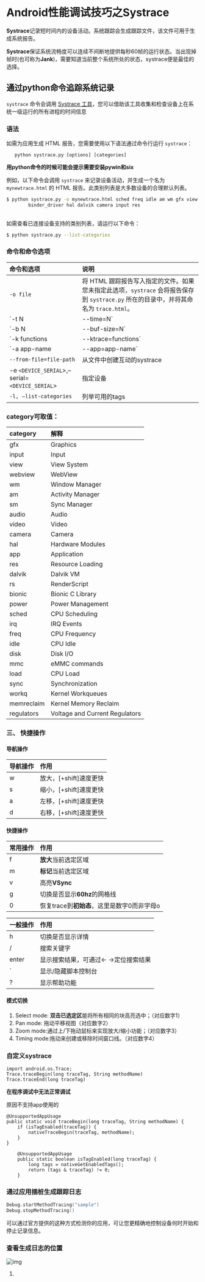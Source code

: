 # Android性能调试技巧之Systrace

**Systrace**记录短时间内的设备活动。系统跟踪会生成跟踪文件，该文件可用于生成系统报告。

**Systrace**保证系统流畅度可以连续不间断地提供每秒60帧的运行状态。当出现掉帧时(也可称为**Jank**)，需要知道当前整个系统所处的状态，systrace便是最佳的选择。

## 通过python命令追踪系统记录

`systrace` 命令会调用 [Systrace 工具](https://developer.android.com/topic/performance/tracing?hl=zh-cn)，您可以借助该工具收集和检查设备上在系统一级运行的所有进程的时间信息



### 语法

如需为应用生成 HTML 报告，您需要使用以下语法通过命令行运行 `systrace`：

```bsh
   python systrace.py [options] [categories]
```

**用python命令的时候可能会提示需要安装pywin和six**

例如，以下命令会调用 `systrace` 来记录设备活动，并生成一个名为 `mynewtrace.html` 的 HTML 报告。此类别列表是大多数设备的合理默认列表。

```bash
$ python systrace.py -o mynewtrace.html sched freq idle am wm gfx view \
        binder_driver hal dalvik camera input res
    
```

如需查看已连接设备支持的类别列表，请运行以下命令：

```bash
$ python systrace.py --list-categories
```

### 命令和命令选项

| 命令和选项                                     | 说明                                                         |
| :--------------------------------------------- | :----------------------------------------------------------- |
| `-o file`                                      | 将 HTML 跟踪报告写入指定的文件。如果您未指定此选项，`systrace` 会将报告保存到 `systrace.py` 所在的目录中，并将其命名为 `trace.html`。 |
| `-t N | --time=N`                              | 跟踪设备活动 N 秒。如果您未指定此选项，`systrace` 会提示您在命令行中按 Enter 键结束跟踪。 |
| `-b N | --buf-size=N`                          | 使用 N KB 的跟踪缓冲区大小。使用此选项，您可以限制跟踪期间收集到的数据的总大小。 |
| `-k functions|--ktrace=functions`              | 追踪kernel函数，用逗号分隔                                   |
| `-a app-name|--app=app-name`                   | 追踪应用包名，用逗号分隔                                     |
| `--from-file=file-path`                        | 从文件中创建互动的systrace                                   |
| -e `<DEVICE_SERIAL`>,–serial=`<DEVICE_SERIAL`> | 指定设备                                                     |
| `-l, –list-categories`                         | 列举可用的tags                                               |

### category可取值：

| category   | 解释                           |
| :--------- | :----------------------------- |
| gfx        | Graphics                       |
| input      | Input                          |
| view       | View System                    |
| webview    | WebView                        |
| wm         | Window Manager                 |
| am         | Activity Manager               |
| sm         | Sync Manager                   |
| audio      | Audio                          |
| video      | Video                          |
| camera     | Camera                         |
| hal        | Hardware Modules               |
| app        | Application                    |
| res        | Resource Loading               |
| dalvik     | Dalvik VM                      |
| rs         | RenderScript                   |
| bionic     | Bionic C Library               |
| power      | Power Management               |
| sched      | CPU Scheduling                 |
| irq        | IRQ Events                     |
| freq       | CPU Frequency                  |
| idle       | CPU Idle                       |
| disk       | Disk I/O                       |
| mmc        | eMMC commands                  |
| load       | CPU Load                       |
| sync       | Synchronization                |
| workq      | Kernel Workqueues              |
| memreclaim | Kernel Memory Reclaim          |
| regulators | Voltage and Current Regulators |

### 三、 快捷操作

####  导航操作

| 导航操作 | 作用                   |
| :------- | :--------------------- |
| w        | 放大，[+shift]速度更快 |
| s        | 缩小，[+shift]速度更快 |
| a        | 左移，[+shift]速度更快 |
| d        | 右移，[+shift]速度更快 |

#### 快捷操作

| 常用操作 | 作用                                        |
| :------- | :------------------------------------------ |
| f        | **放大**当前选定区域                        |
| m        | **标记**当前选定区域                        |
| v        | 高亮**VSync**                               |
| g        | 切换是否显示**60hz**的网格线                |
| 0        | 恢复trace到**初始态**，这里是数字0而非字母o |

| 一般操作 | 作用                                |
| :------- | :---------------------------------- |
| h        | 切换是否显示详情                    |
| /        | 搜索关键字                          |
| enter    | 显示搜索结果，可通过← →定位搜索结果 |
| `        | 显示/隐藏脚本控制台                 |
| ?        | 显示帮助功能                        |

#### 模式切换

1. Select mode: **双击已选定区**能将所有相同的块高亮选中；（对应数字1）
2. Pan mode: 拖动平移视图（对应数字2）
3. Zoom mode:通过上/下拖动鼠标来实现放大/缩小功能；（对应数字3）
4. Timing mode:拖动来创建或移除时间窗口线。（对应数字4）

### 自定义systrace

```
import android.os.Trace; 
Trace.traceBegin(long traceTag, String methodName)
Trace.traceEnd(long traceTag)
```

**在程序调试中无法正常调试**

原因不支持app使用的

```
@UnsupportedAppUsage 
public static void traceBegin(long traceTag, String methodName) {
    if (isTagEnabled(traceTag)) {
        nativeTraceBegin(traceTag, methodName);
    }
}

    @UnsupportedAppUsage
    public static boolean isTagEnabled(long traceTag) {
        long tags = nativeGetEnabledTags();
        return (tags & traceTag) != 0;
    }
```

### 通过应用插桩生成跟踪日志

```kotlin
Debug.startMethodTracing("sample")
Debug.stopMethodTracing()
```

可以通过官方提供的这种方式检测你的应用，可让您更精确地控制设备何时开始和停止记录信息。

### 查看生成日志的位置

![img](https://developer.android.com/studio/images/profile/locating_log_with_device_explorer-2X.png?hl=zh-cn)

1. 
